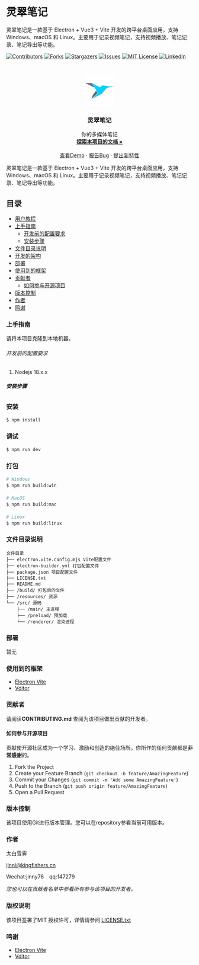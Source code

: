 # 灵翠笔记

灵翠笔记是一款基于 Electron + Vue3 + Vite 开发的跨平台桌面应用，支持 Windows、macOS 和
Linux。主要用于记录视频笔记，支持视频播放、笔记记录、笔记导出等功能。

<!-- PROJECT SHIELDS -->

[![Contributors][contributors-shield]][contributors-url]
[![Forks][forks-shield]][forks-url]
[![Stargazers][stars-shield]][stars-url]
[![Issues][issues-shield]][issues-url]
[![MIT License][license-shield]][license-url]
[![LinkedIn][linkedin-shield]][linkedin-url]

<!-- PROJECT LOGO -->
<br />

<p align="center">
  <a href="https://github.com/jinny76/kingfisher-note/">
    <img src="resources/icon.png" alt="Logo" width="80" height="80">
  </a>

<h3 align="center">灵翠笔记</h3>
  <p align="center">
    你的多媒体笔记
    <br />
    <a href="https://github.com/jinny76/kingfisher-note"><strong>探索本项目的文档 »</strong></a>
    <br />
    <br />
    <a href="https://github.com/jinny76/kingfisher-note">查看Demo</a>
    ·
    <a href="https://github.com/jinny76/kingfisher-note/issues">报告Bug</a>
    ·
    <a href="https://github.com/jinny76/kingfisher-note/issues">提出新特性</a>
  </p>

</p>

灵翠笔记是一款基于 Electron + Vue3 + Vite 开发的跨平台桌面应用，支持 Windows、macOS 和
Linux。主要用于记录视频笔记，支持视频播放、笔记记录、笔记导出等功能。

## 目录

- [用户教程](http://resource.kingfisher.live/note/%E6%95%99%E5%AD%A6%E8%A7%86%E9%A2%91.mp4)
- [上手指南](#上手指南)
    - [开发前的配置要求](#开发前的配置要求)
    - [安装步骤](#安装步骤)
- [文件目录说明](#文件目录说明)
- [开发的架构](#开发的架构)
- [部署](#部署)
- [使用到的框架](#使用到的框架)
- [贡献者](#贡献者)
    - [如何参与开源项目](#如何参与开源项目)
- [版本控制](#版本控制)
- [作者](#作者)
- [鸣谢](#鸣谢)

### 上手指南

请将本项目克隆到本地机器。

###### 开发前的配置要求

1. Nodejs 18.x.x

###### **安装步骤**

### 安装

```bash
$ npm install
```

### 调试

```bash
$ npm run dev
```

### 打包

```bash
# Windows
$ npm run build:win

# MacOS
$ npm run build:mac

# Linux
$ npm run build:linux
```

### 文件目录说明

```
文件目录
├── electron.vite.config.mjs Vite配置文件
├── electron-builder.yml 打包配置文件
├── package.json 项目配置文件
├── LICENSE.txt
├── README.md
├── /build/ 打包后的文件
├── /resources/ 资源
└── /src/ 源码
    ├── /main/ 主进程
    ├── /preload/ 预加载
    └── /renderer/ 渲染进程
```

### 部署

暂无

### 使用到的框架

- [Electron Vite](https://cn.electron-vite.org/)
- [Vditor](https://github.com/Vanessa219/vditor)

### 贡献者

请阅读**CONTRIBUTING.md** 查阅为该项目做出贡献的开发者。

#### 如何参与开源项目

贡献使开源社区成为一个学习、激励和创造的绝佳场所。你所作的任何贡献都是**非常感谢**的。

1. Fork the Project
2. Create your Feature Branch (`git checkout -b feature/AmazingFeature`)
3. Commit your Changes (`git commit -m 'Add some AmazingFeature'`)
4. Push to the Branch (`git push origin feature/AmazingFeature`)
5. Open a Pull Request

### 版本控制

该项目使用Git进行版本管理。您可以在repository参看当前可用版本。

### 作者

太白雪霁

jinni@kingfishers.cn

Wechat:jinny76 &ensp; qq:147279

*您也可以在贡献者名单中参看所有参与该项目的开发者。*

### 版权说明

该项目签署了MIT 授权许可，详情请参阅 [LICENSE.txt](https://github.com/jinny76/kingfisher-note/blob/master/LICENSE.txt)

### 鸣谢

- [Electron Vite](https://cn.electron-vite.org/)
- [Vditor](https://github.com/Vanessa219/vditor)

<!-- links -->

[your-project-path]:jinny76/kingfisher-note

[contributors-shield]: https://img.shields.io/github/contributors/jinny76/kingfisher-note.svg?style=flat-square

[contributors-url]: https://github.com/jinny76/kingfisher-note/graphs/contributors

[forks-shield]: https://img.shields.io/github/forks/jinny76/kingfisher-note.svg?style=flat-square

[forks-url]: https://github.com/jinny76/kingfisher-note/network/members

[stars-shield]: https://img.shields.io/github/stars/jinny76/kingfisher-note.svg?style=flat-square

[stars-url]: https://github.com/jinny76/kingfisher-note/stargazers

[issues-shield]: https://img.shields.io/github/issues/jinny76/kingfisher-note.svg?style=flat-square

[issues-url]: https://img.shields.io/github/issues/jinny76/kingfisher-note.svg

[license-shield]: https://img.shields.io/github/license/jinny76/kingfisher-note.svg?style=flat-square

[license-url]: https://github.com/jinny76/kingfisher-note/blob/master/LICENSE.txt

[linkedin-shield]: https://img.shields.io/badge/-LinkedIn-black.svg?style=flat-square&logo=linkedin&colorB=555

[linkedin-url]: https://www.linkedin.com/in/jinni-kim-8903a836/
